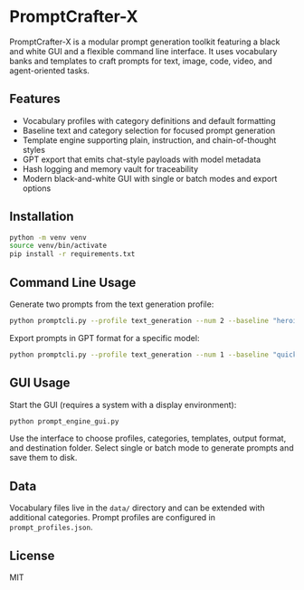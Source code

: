 # PromptCrafter-X

PromptCrafter-X is a modular prompt generation toolkit featuring a black and white GUI and a flexible command line interface. It uses vocabulary banks and templates to craft prompts for text, image, code, video, and agent-oriented tasks.

## Features
- Vocabulary profiles with category definitions and default formatting
- Baseline text and category selection for focused prompt generation
- Template engine supporting plain, instruction, and chain-of-thought styles
- GPT export that emits chat-style payloads with model metadata
- Hash logging and memory vault for traceability
- Modern black-and-white GUI with single or batch modes and export options

## Installation
```bash
python -m venv venv
source venv/bin/activate
pip install -r requirements.txt
```

## Command Line Usage
Generate two prompts from the text generation profile:
```bash
python promptcli.py --profile text_generation --num 2 --baseline "heroic tale" --category genre --tag demo
```
Export prompts in GPT format for a specific model:
```bash
python promptcli.py --profile text_generation --num 1 --baseline "quick fox" --category tone --format gpt --gpt-model gpt-4o --tag gptdemo
```

## GUI Usage
Start the GUI (requires a system with a display environment):
```bash
python prompt_engine_gui.py
```
Use the interface to choose profiles, categories, templates, output format, and destination folder. Select single or batch mode to generate prompts and save them to disk.

## Data
Vocabulary files live in the `data/` directory and can be extended with additional categories. Prompt profiles are configured in `prompt_profiles.json`.

## License
MIT
